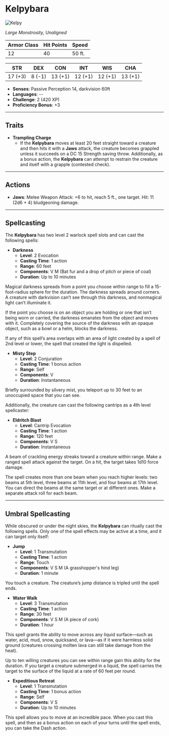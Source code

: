 # Kelpybara

![Kelpy](/library/images/Kelpy.webp)

_Large Monstrosity, Unaligned_

| **Armor Class** | **Hit Points** | **Speed** |
| --------------- | -------------- | --------- |
| 12              | 40             | 50 ft.    |

| **STR** | **DEX** | **CON** | **INT** | **WIS** | **CHA** |
| ------- | ------- | ------- | ------- | ------- | ------- |
| 17 (+3) | 8 (-1)  | 13 (+1) | 12 (+1) | 12 (+1) | 13 (+1) |

- **Senses**: Passive Perception 14, darkvision 60ft
- **Languages**: --
- **Challenge**: 2 (420 XP)
- **Proficiency Bonus**: +3

---

## Traits

- **Trampling Charge**
  - If the **Kelpybara** moves at least 20 feet straight toward a creature and then hits it with a **Jaws** attack, the creature becomes grappled unless it succeeds on a DC 15 Strength saving throw. Additionally, as a bonus action, the **Kelpybara** can attempt to restrain the creature and itself with a grapple (contested check).

---

## Actions

- **Jaws**: Melee Weapon Attack: +6 to hit, reach 5 ft., one target. Hit: 11 (2d6 + 4) bludgeoning damage.

---

## Spellcasting

The **Kelpybara** has two level 2 warlock spell slots and can cast the following spells:

- **Darkness**
  - **Level**: 2 Evocation
  - **Casting Time**: 1 action
  - **Range**: 60 feet
  - **Components**: V M (Bat fur and a drop of pitch or piece of coal)
  - **Duration**: Up to 10 minutes

Magical darkness spreads from a point you choose within range to fill a 15-foot-radius sphere for the duration. The darkness spreads around corners. A creature with darkvision can’t see through this darkness, and nonmagical light can’t illuminate it.

If the point you choose is on an object you are holding or one that isn’t being worn or carried, the darkness emanates from the object and moves with it. Completely covering the source of the darkness with an opaque object, such as a bowl or a helm, blocks the darkness.

If any of this spell’s area overlaps with an area of light created by a spell of 2nd level or lower, the spell that created the light is dispelled.

- **Misty Step**
  - **Level**: 2 Conjuration
  - **Casting Time**: 1 bonus action
  - **Range**: Self
  - **Components**: V
  - **Duration**: Instantaneous

Briefly surrounded by silvery mist, you teleport up to 30 feet to an unoccupied space that you can see.

Additionally, the creature can cast the following cantrips as a 4th level spellcaster:

- **Eldritch Blast**
  - **Level**: Cantrip Evocation
  - **Casting Time**: 1 action
  - **Range**: 120 feet
  - **Components**: V S
  - **Duration**: Instantaneous

A beam of crackling energy streaks toward a creature within range. Make a ranged spell attack against the target. On a hit, the target takes 1d10 force damage.

The spell creates more than one beam when you reach higher levels: two beams at 5th level, three beams at 11th level, and four beams at 17th level. You can direct the beams at the same target or at different ones. Make a separate attack roll for each beam.

---

## Umbral Spellcasting

While obscured or under the night skies, the **Kelpybara** can ritually cast the following spells. Only one of the spell effects may be active at a time, and it can target only itself:

- **Jump**
  - **Level**: 1 Transmutation
  - **Casting Time**: 1 action
  - **Range**: Touch
  - **Components**: V S M (A grasshopper's hind leg)
  - **Duration**: 1 minute

You touch a creature. The creature’s jump distance is tripled until the spell ends.

- **Water Walk**
  - **Level**: 3 Transmutation
  - **Casting Time**: 1 action
  - **Range**: 30 feet
  - **Components**: V S M (A piece of cork)
  - **Duration**: 1 hour

This spell grants the ability to move across any liquid surface—such as water, acid, mud, snow, quicksand, or lava—as if it were harmless solid ground (creatures crossing molten lava can still take damage from the heat).

Up to ten willing creatures you can see within range gain this ability for the duration. If you target a creature submerged in a liquid, the spell carries the target to the surface of the liquid at a rate of 60 feet per round.

- **Expeditious Retreat**
  - **Level**: 1 Transmutation
  - **Casting Time**: 1 bonus action
  - **Range**: Self
  - **Components**: V S
  - **Duration**: Up to 10 minutes

This spell allows you to move at an incredible pace. When you cast this spell, and then as a bonus action on each of your turns until the spell ends, you can take the Dash action.

